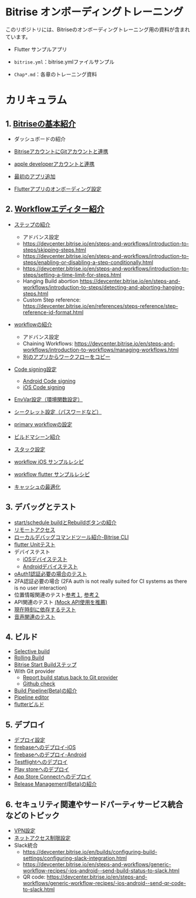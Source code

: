 # Bitrise オンボーディングトレーニング
このリポジトリには、Bitriseのオンボーディングトレーニング用の資料が含まれています。

- Flutter サンプルアプリ

- `bitrise.yml`：bitrise.ymlファイルサンプル

- `Chap*.md`：各章のトレーニング資料


# カリキュラム
## 1. [Bitriseの基本紹介](Chap1.md)
- ダッシュボードの紹介
- [BitriseアカウントにGitアカウントと連携](https://devcenter.bitrise.io/en/accounts/connecting-to-services/connecting-your-github-gitlab-bitbucket-account-to-bitrise.html#connecting-your-github-gitlab-bitbucket-account-to-bitrise)

- [apple developerアカウントと連携](https://devcenter.bitrise.io/en/accounts/connecting-to-services/apple-services-connection.html)

- [最初のアプリ追加](https://devcenter.bitrise.io/en/getting-started/adding-your-first-app.html)

- [Flutterアプリのオンボーディング設定](https://devcenter.bitrise.io/en/getting-started/getting-started-with-flutter-apps.html)

## 2. [Workflowエディター紹介](Chap2.md)

- [ステップの紹介](https://devcenter.bitrise.io/en/steps-and-workflows/introduction-to-steps.html)

    - アドバンス設定
    - https://devcenter.bitrise.io/en/steps-and-workflows/introduction-to-steps/skipping-steps.html
    - https://devcenter.bitrise.io/en/steps-and-workflows/introduction-to-steps/enabling-or-disabling-a-step-conditionally.html
    - https://devcenter.bitrise.io/en/steps-and-workflows/introduction-to-steps/setting-a-time-limit-for-steps.html
    - Hanging Build abortion https://devcenter.bitrise.io/en/steps-and-workflows/introduction-to-steps/detecting-and-aborting-hanging-steps.html
    - Custom Step reference: https://devcenter.bitrise.io/en/references/steps-reference/step-reference-id-format.html

- [workflowの紹介](https://devcenter.bitrise.io/en/steps-and-workflows/introduction-to-workflows.html)

    - アドバンス設定
    - Chaining Workflows: https://devcenter.bitrise.io/en/steps-and-workflows/introduction-to-workflows/managing-workflows.html
    - [別のアプリからワークフローをコピー](https://devcenter.bitrise.io/en/steps-and-workflows/introduction-to-workflows/copying-workflows-from-one-app-to-another.html
)

- [Code signing設定](https://devcenter.bitrise.io/en/code-signing.html)
    - [Android Code signing](https://devcenter.bitrise.io/en/code-signing/android-code-signing.html)
    - [iOS Code signing](https://devcenter.bitrise.io/en/code-signing/ios-code-signing.html)
- [EnvVar設定（環境関数設定）](https://devcenter.bitrise.io/en/builds/environment-variables.html)
- [シークレット設定（パスワードなど）](https://devcenter.bitrise.io/en/builds/secrets.html)
- [primary workflowの設定](https://devcenter.bitrise.io/en/steps-and-workflows.html)
- [ビルドマシーン紹介](https://devcenter.bitrise.io/en/infrastructure/build-machines/build-machine-types.html)
- [スタック設定](https://devcenter.bitrise.io/en/builds/configuring-build-settings/setting-the-stack-for-your-builds.html#setting-the-stack-in-the-workflow-editor)
- [workflow iOS サンプルレシピ](https://devcenter.bitrise.io/en/steps-and-workflows/workflow-recipes-for-ios-apps.html)
- [workflow flutter サンプルレシピ](https://devcenter.bitrise.io/en/steps-and-workflows/workflow-recipes-for-cross-platform-apps.html)
- [キャッシュの最適化](https://devcenter.bitrise.io/en/steps-and-workflows/generic-workflow-recipes/make-caching-efficient-for-pull-request-builds.html)

## 3. デバッグとテスト
- [start/schedule buildとRebuildボタンの紹介](https://devcenter.bitrise.io/en/builds/environment-variables.html#setting-a-custom-env-var-when-starting-a-build)
- [リモートアクセス](https://devcenter.bitrise.io/en/builds/build-data-and-troubleshooting/remote-access.html)
- [ローカルデバッグコマンドツール紹介-Bitrise CLI](https://devcenter.bitrise.io/en/builds/build-data-and-troubleshooting/debugging-your-build-on-your-own-machine.html)
- [flutter Unitテスト](https://devcenter.bitrise.io/en/getting-started/getting-started-with-flutter-apps.html#testing-a-flutter-app)
- デバイステスト
    - [iOSデバイステスト](https://devcenter.bitrise.io/en/testing/device-testing-for-ios.html)
    - [Androidデバイステスト](https://devcenter.bitrise.io/en/testing/device-testing-for-android.html)
- [oAuth1認証必要の場合のテスト](https://softwareengineering.stackexchange.com/questions/413182/store-oauth-2-0-tokens-for-use-in-testing-and-ci-cd)
- 2FA認証必要の場合 (2FA auth is not really suited for CI systems as there is no user interaction)
- 位置情報関連のテスト[参考１](https://github.com/udevsharold/locsim), [参考２](https://itnext.io/simulate-debugging-location-in-ios-24496cbbc9d9)
- API関連のテスト [(Mock API使用を推薦)](https://stackoverflow.com/questions/55409978/how-to-mock-http-request-in-flutter-integration-test)
- [現在時刻に依存するテスト](https://www.bitrise.io/integrations/steps/set-macos-timezone)
- [音声関連のテスト](https://discuss.bitrise.io/t/how-to-create-a-virtual-audio-output-device-on-mac-os-stacks/1119)

## 4. ビルド
- [Selective build](https://devcenter.bitrise.io/en/builds/configuring-build-settings/selective-builds.html)
- [Rolling Build](https://devcenter.bitrise.io/en/builds/configuring-build-settings/rolling-builds.html)
- [Bitrise Start Buildステップ](https://devcenter.bitrise.io/en/steps-and-workflows/generic-workflow-recipes/start--parallel--builds-from-the-workflow.html)
- With Git provider
    - [Report build status back to Git provider](https://devcenter.bitrise.io/en/builds/configuring-build-settings/reporting-the-build-status-to-your-git-hosting-provider.html)
    - [Github check](https://devcenter.bitrise.io/en/builds/build-data-and-troubleshooting/bitrise-checks-on-github.html#enabling-github-checks-on-bitrise)
- [Build Pipeline(Beta)の紹介](https://devcenter.bitrise.io/en/builds.html)
- [Pipeline editor](https://damienbitrise.github.io/Pipeline-UI/)
- [flutterビルド](https://devcenter.bitrise.io/en/getting-started/getting-started-with-flutter-apps.html#deploying-a-flutter-app)

## 5. デプロイ
- [デプロイ設定](https://devcenter.bitrise.io/en/deploying.html)
- [firebaseへのデプロイ-iOS](https://devcenter.bitrise.io/en/steps-and-workflows/workflow-recipes-for-ios-apps/-ios--deploy-to-firebase-app-distribution.html)
- [firebaseへのデプロイ-Android](https://devcenter.bitrise.io/en/steps-and-workflows/workflow-recipes-for-ios-apps/-ios--deploy-to-firebase-app-distribution.html)
- [Testflightへのデプロイ](https://devcenter.bitrise.io/en/steps-and-workflows/workflow-recipes-for-android-apps/-android--deploy-to-firebase-app-distribution.html)
- [Play storeへのデプロイ](https://devcenter.bitrise.io/en/deploying/android-deployment/deploying-android-apps-to-bitrise-and-google-play.html)
- [App Store Connectへのデプロイ](https://devcenter.bitrise.io/en/deploying/ios-deployment/deploying-an-ios-app-to-app-store-connect.html)
- [Release Management(Beta)の紹介](https://devcenter.bitrise.io/en/deploying/release-management.html)

## 6. セキュリティ関連やサードパーティサービス統合などのトピック
- [VPN設定](https://devcenter.bitrise.io/en/builds/connecting-to-a-vpn-during-a-build.html#using-cisco-vpn)
- [ネットアクセス制限設定](https://devcenter.bitrise.io/en/infrastructure/build-machines/configuring-your-network-to-access-our-build-machines.html)
- Slack統合
    - https://devcenter.bitrise.io/en/builds/configuring-build-settings/configuring-slack-integration.html
    - https://devcenter.bitrise.io/en/steps-and-workflows/generic-workflow-recipes/-ios-android--send-build-status-to-slack.html
    - QR code: https://devcenter.bitrise.io/en/steps-and-workflows/generic-workflow-recipes/-ios-android--send-qr-code-to-slack.html




